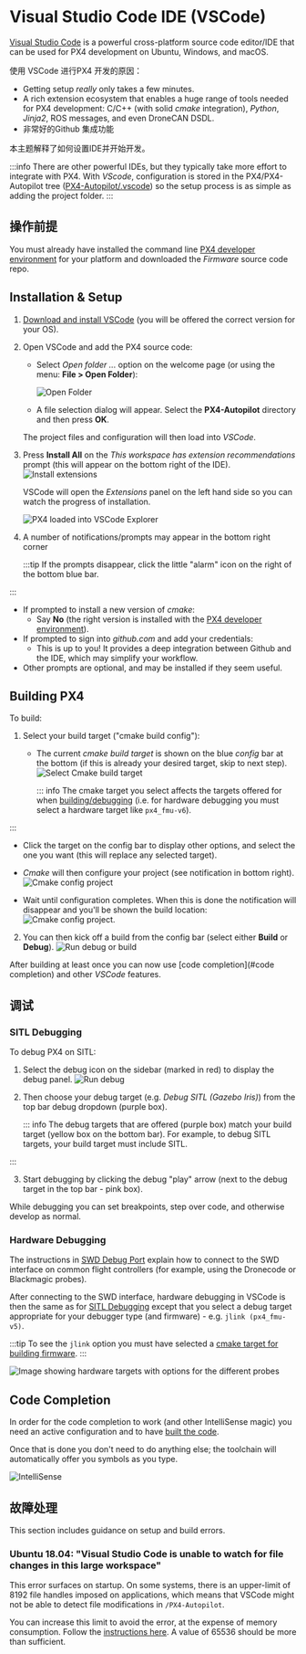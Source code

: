 # Visual Studio Code IDE (VSCode)

[Visual Studio Code](https://code.visualstudio.com/) is a powerful cross-platform source code editor/IDE that can be used for PX4 development on Ubuntu, Windows, and macOS.

使用 VSCode 进行PX4 开发的原因：

- Getting setup _really_ only takes a few minutes.
- A rich extension ecosystem that enables a huge range of tools needed for PX4 development: C/C++ (with solid _cmake_ integration), _Python_, _Jinja2_, ROS messages, and even DroneCAN DSDL.
- 非常好的Github 集成功能

本主题解释了如何设置IDE并开始开发。

:::info
There are other powerful IDEs, but they typically take more effort to integrate with PX4.
With _VScode_, configuration is stored in the PX4/PX4-Autopilot tree ([PX4-Autopilot/.vscode](https://github.com/PX4/PX4-Autopilot/tree/main/.vscode)) so the setup process is as simple as adding the project folder.
:::

## 操作前提

You must already have installed the command line [PX4 developer environment](../dev_setup/dev_env.md) for your platform and downloaded the _Firmware_ source code repo.

## Installation & Setup

1. [Download and install VSCode](https://code.visualstudio.com/) (you will be offered the correct version for your OS).

2. Open VSCode and add the PX4 source code:

   - Select _Open folder ..._ option on the welcome page (or using the menu: **File > Open Folder**):

     ![Open Folder](../../assets/toolchain/vscode/welcome_open_folder.jpg)

   - A file selection dialog will appear.
     Select the **PX4-Autopilot** directory and then press **OK**.

   The project files and configuration will then load into _VSCode_.

3. Press **Install All** on the _This workspace has extension recommendations_ prompt (this will appear on the bottom right of the IDE).
   ![Install extensions](../../assets/toolchain/vscode/prompt_install_extensions.jpg)

   VSCode will open the _Extensions_ panel on the left hand side so you can watch the progress of installation.

   ![PX4 loaded into VSCode Explorer](../../assets/toolchain/vscode/installing_extensions.jpg)

4. A number of notifications/prompts may appear in the bottom right corner

   :::tip
   If the prompts disappear, click the little "alarm" icon on the right of the bottom blue bar.

:::

   - If prompted to install a new version of _cmake_:
     - Say **No** (the right version is installed with the [PX4 developer environment](../dev_setup/dev_env.md)).
   - If prompted to sign into _github.com_ and add your credentials:
     - This is up to you! It provides a deep integration between Github and the IDE, which may simplify your workflow.
   - Other prompts are optional, and may be installed if they seem useful. <!-- perhaps add screenshot of these prompts -->

<a id="building"></a>

## Building PX4

To build:

1. Select your build target ("cmake build config"):

   - The current _cmake build target_ is shown on the blue _config_ bar at the bottom (if this is already your desired target, skip to next step).
     ![Select Cmake build target](../../assets/toolchain/vscode/cmake_build_config.jpg)

     ::: info
     The cmake target you select affects the targets offered for when [building/debugging](#debugging) (i.e. for hardware debugging you must select a hardware target like `px4_fmu-v6`).

:::

   - Click the target on the config bar to display other options, and select the one you want (this will replace any selected target).

   - _Cmake_ will then configure your project (see notification in bottom right).
     ![Cmake config project](../../assets/toolchain/vscode/cmake_configuring_project.jpg)

   - Wait until configuration completes.
     When this is done the notification will disappear and you'll be shown the build location:
     ![Cmake config project](../../assets/toolchain/vscode/cmake_configuring_project_done.jpg).

2. You can then kick off a build from the config bar (select either **Build** or **Debug**).
   ![Run debug or build](../../assets/toolchain/vscode/run_debug_build.jpg)

After building at least once you can now use [code completion](#code completion) and other _VSCode_ features.

## 调试

<a id="debugging_sitl"></a>

### SITL Debugging

To debug PX4 on SITL:

1. Select the debug icon on the sidebar (marked in red) to display the debug panel.
   ![Run debug](../../assets/toolchain/vscode/vscode_debug.jpg)

2. Then choose your debug target (e.g. _Debug SITL (Gazebo Iris)_) from the top bar debug dropdown (purple box).

   ::: info
   The debug targets that are offered (purple box) match your build target (yellow box on the bottom bar).
   For example, to debug SITL targets, your build target must include SITL.

:::

3. Start debugging by clicking the debug "play" arrow (next to the debug target in the top bar - pink box).

While debugging you can set breakpoints, step over code, and otherwise develop as normal.

### Hardware Debugging

The instructions in [SWD Debug Port](../debug/swd_debug.md) explain how to connect to the SWD interface on common flight controllers (for example, using the Dronecode or Blackmagic probes).

After connecting to the SWD interface, hardware debugging in VSCode is then the same as for [SITL Debugging](#debugging_sitl) except that you select a debug target appropriate for your debugger type (and firmware) - e.g. `jlink (px4_fmu-v5)`.

:::tip
To see the `jlink` option you must have selected a [cmake target for building firmware](#building-px4).
:::

![Image showing hardware targets with options for the different probes](../../assets/toolchain/vscode/vscode_hardware_debugging_options.png)

<a id="code completion"></a>

## Code Completion

In order for the code completion to work (and other IntelliSense magic) you need an active configuration and to have [built the code](#building).

Once that is done you don't need to do anything else; the toolchain will automatically offer you symbols as you type.

![IntelliSense](../../assets/toolchain/vscode/vscode_intellisense.jpg)

## 故障处理

This section includes guidance on setup and build errors.

### Ubuntu 18.04: "Visual Studio Code is unable to watch for file changes in this large workspace"

This error surfaces on startup.
On some systems, there is an upper-limit of 8192 file handles imposed on applications, which means that VSCode might not be able to detect file modifications in `/PX4-Autopilot`.

You can increase this limit to avoid the error, at the expense of memory consumption.
Follow the [instructions here](https://code.visualstudio.com/docs/setup/linux#_visual-studio-code-is-unable-to-watch-for-file-changes-in-this-large-workspace-error-enospc).
A value of 65536 should be more than sufficient.

